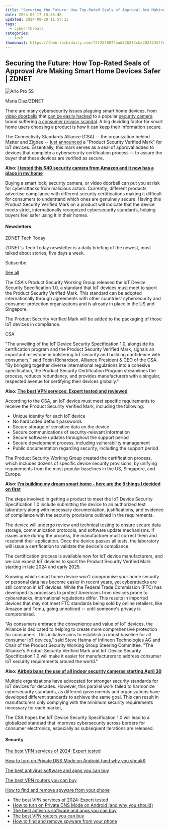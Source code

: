 ```yaml
---
title: "Securing the Future: How Top-Rated Seals of Approval Are Making Smart Home Devices Safer | ZDNET"
date: 2024-09-17 15:38:48
updated: 2024-09-20 11:57:31
tags:
  - cyber-threats
categories:
  - tech
thumbnail: https://thmb.techidaily.com/f3f2548974ead8262f3cbe2023235f7ed337f6212ab7a7e3e523b3fd374baa30.jpg
---
```


## Securing the Future: How Top-Rated Seals of Approval Are Making Smart Home Devices Safer | ZDNET

![Arlo Pro 5S](https://www.zdnet.com/a/img/resize/422bf2468b36202510cdb2186c1b887ec05c2080/2023/09/18/08cc3214-230a-4258-9b4e-91b31860eac9/arlo5.jpg?auto=webp&width=1280)

Maria Diaz/ZDNET

There are many cybersecurity issues plaguing smart home devices, from [video doorbells](https://www.zdnet.com/home-and-office/smart-home/best-video-doorbell/) that [can be easily hacked](https://www.zdnet.com/home-and-office/smart-home/do-not-buy-these-amazons-choice-video-doorbells-if-you-dont-want-to-get-hacked/) to a popular [security camera](https://www.zdnet.com/home-and-office/smart-home/best-security-camera/) brand suffering [a consumer privacy scandal](https://www.zdnet.com/home-and-office/smart-home/wyze-camera-breach-let-13000-strangers-view-other-peoples-homes/). A big deciding factor for smart home users choosing a product is how it can keep their information secure. 

The Connectivity Standards Alliance (CSA) -- the organization behind Matter and Zigbee -- [just announced](https://csa-iot.org/newsroom/the-connectivity-standards-alliance-product-security-working-group-launches-the-iot-device-security-specification-1-0/) a "Product Security Verified Mark" for IoT devices. Essentially, this mark serves as a seal of approval added to devices that complete a cybersecurity certification process -- to assure the buyer that these devices are verified as secure.

**Also: [I tested this $40 security camera from Amazon and it now has a place in my home](https://www.zdnet.com/home-and-office/smart-home/i-tested-this-40-security-camera-from-amazon-and-it-now-has-a-place-in-my-home/)**

Buying a smart lock, security camera, or video doorbell can put you at risk for cyberattacks from malicious actors. Currently, different products advertise compliance with different security certifications making it difficult for consumers to understand which ones are genuinely secure. Having this Product Security Verified Mark on a product will indicate that the device meets strict, internationally recognized cybersecurity standards, helping buyers feel safer using it in their homes. 

#### Newsletters

ZDNET Tech Today

ZDNET's Tech Today newsletter is a daily briefing of the newest, most talked about stories, five days a week.

 Subscribe

[See all](https://www.zdnet.com/newsletters/)

The CSA's Product Security Working Group released the IoT Device Security Specification 1.0, a standard that IoT devices must meet to sport the Product Security Verified Mark. This standard can be adopted internationally through agreements with other countries' cybersecurity and consumer protection organizations and is already in place in the US and Singapore. 

The Product Security Verified Mark will be added to the packaging of those IoT devices in compliance.

CSA

"The unveiling of the IoT Device Security Specification 1.0, alongside its certification program and the Product Security Verified Mark, signals an important milestone in bolstering IoT security and building confidence with consumers," said Tobin Richardson, Alliance President & CEO of the CSA. "By bringing together diverse international regulations into a cohesive specification, the Product Security Certification Program streamlines the process, reduces redundancy, and provides manufacturers with a singular, respected avenue for certifying their devices globally."

**Also: [The best VPN services: Expert tested and reviewed](https://www.zdnet.com/article/best-vpn/)**

According to the CSA, an IoT device must meet specific requirements to receive the Product Security Verified Mark, including the following:

* Unique identity for each IoT device
* No hardcoded default passwords
* Secure storage of sensitive data on the device
* Secure communications of security-relevant information
* Secure software updates throughout the support period
* Secure development process, including vulnerability management
* Public documentation regarding security, including the support period

The Product Security Working Group created the certification process, which includes dozens of specific device security provisions, by unifying requirements from the most popular baselines in the US, Singapore, and Europe. 

**Also: [I'm building my dream smart home - here are the 5 things I decided on first](https://www.zdnet.com/home-and-office/smart-home/im-building-my-dream-smart-home-here-are-the-5-things-i-decided-on-first/)**

The steps involved in getting a product to meet the IoT Device Security Specification 1.0 include submitting the device to an authorized test laboratory along with necessary documentation, justifications, and evidence of compliance with the security provisions outlined in the requirements.

The device will undergo review and technical testing to ensure secure data storage, communication protocols, and software update mechanisms. If issues arise during the process, the manufacturer must correct them and resubmit their application. Once the device passes all tests, the laboratory will issue a certification to validate the device's compliance.

The certification process is available now for IoT device manufacturers, and we can expect IoT devices to sport the Product Security Verified Mark starting in late 2024 and early 2025\. 

Knowing which smart home device won't compromise your home security or personal data has become easier in recent years, yet cyberattacks are still common in IoT devices. While the Federal Trade Commission (FTC) has developed its processes to protect Americans from devices prone to cyberattacks, international regulations differ. This results in imported devices that may not meet FTC standards being sold by online retailers, like Amazon and Temu, going unnoticed -- until someone's privacy is compromised. 

"As consumers embrace the convenience and value of IoT devices, the Alliance is dedicated to helping to create more comprehensive protection for consumers. This initiative aims to establish a robust baseline for all consumer IoT devices," said Steve Hanna of Infineon Technologies AG and Chair of the Product Security Working Group Steering Committee. "The Alliance's Product Security Verified Mark and IoT Device Security Specification 1.0 will make it easier for manufacturers to address consumer IoT security requirements around the world."

**Also: [Airbnb bans the use of all indoor security cameras starting April 30](https://www.zdnet.com/home-and-office/smart-home/airbnb-bans-the-use-of-all-indoor-security-cameras-starting-april-30/)**

Multiple organizations have advocated for stronger security standards for IoT devices for decades. However, this parallel work failed to harmonize cybersecurity standards, as different governments and organizations have developed different standards to achieve the same goal. This can result in manufacturers only complying with the minimum security requirements necessary for each market,

The CSA hopes the IoT Device Security Specification 1.0 will lead to a globalized standard that improves cybersecurity across borders for consumer electronics, especially as subsequent iterations are released. 

#### Security

[The best VPN services of 2024: Expert tested](https://www.zdnet.com/article/best-vpn/ "The best VPN services of 2024: Expert tested")

[How to turn on Private DNS Mode on Android (and why you should)](https://www.zdnet.com/article/how-to-turn-on-private-dns-mode-on-android-and-why-you-should/ "How to turn on Private DNS Mode on Android (and why you should)")

[The best antivirus software and apps you can buy](https://www.zdnet.com/article/best-antivirus/ "The best antivirus software and apps you can buy")

[The best VPN routers you can buy](https://www.zdnet.com/article/best-vpn-router/ "The best VPN routers you can buy")

[How to find and remove spyware from your phone](https://www.zdnet.com/article/how-to-find-and-remove-spyware-from-your-phone/ "How to find and remove spyware from your phone")

* [The best VPN services of 2024: Expert tested](https://www.zdnet.com/article/best-vpn/ "The best VPN services of 2024: Expert tested")
* [How to turn on Private DNS Mode on Android (and why you should)](https://www.zdnet.com/article/how-to-turn-on-private-dns-mode-on-android-and-why-you-should/ "How to turn on Private DNS Mode on Android (and why you should)")
* [The best antivirus software and apps you can buy](https://www.zdnet.com/article/best-antivirus/ "The best antivirus software and apps you can buy")
* [The best VPN routers you can buy](https://www.zdnet.com/article/best-vpn-router/ "The best VPN routers you can buy")
* [How to find and remove spyware from your phone](https://www.zdnet.com/article/how-to-find-and-remove-spyware-from-your-phone/ "How to find and remove spyware from your phone")

<ins class="adsbygoogle"
     style="display:block"
     data-ad-format="autorelaxed"
     data-ad-client="ca-pub-7571918770474297"
     data-ad-slot="1223367746"></ins>



<ins class="adsbygoogle"
     style="display:block"
     data-ad-client="ca-pub-7571918770474297"
     data-ad-slot="8358498916"
     data-ad-format="auto"
     data-full-width-responsive="true"></ins>
